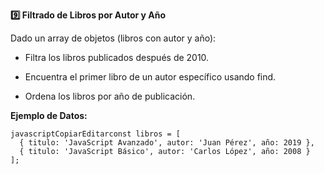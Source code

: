 <strong>9️⃣ Filtrado de Libros por Autor y Año</strong>

Dado un array de objetos (libros con autor y año):

- Filtra los libros publicados después de 2010.

- Encuentra el primer libro de un autor específico usando find.

- Ordena los libros por año de publicación.

<strong>Ejemplo de Datos:</strong>
```
javascriptCopiarEditarconst libros = [
  { titulo: 'JavaScript Avanzado', autor: 'Juan Pérez', año: 2019 },
  { titulo: 'JavaScript Básico', autor: 'Carlos López', año: 2008 }
];
```